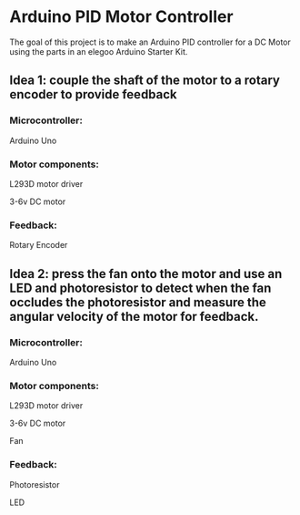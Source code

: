 # Arduino PID Motor Controller

The goal of this project is to make an Arduino PID controller for a DC Motor using the parts in an elegoo Arduino Starter Kit.

## Idea 1: couple the shaft of the motor to a rotary encoder to provide feedback
### Microcontroller:
Arduino Uno
### Motor components:
L293D motor driver

3-6v DC motor
### Feedback:
Rotary Encoder

## Idea 2: press the fan onto the motor and use an LED and photoresistor to detect when the fan occludes the photoresistor and measure the angular velocity of the motor for feedback.
### Microcontroller: 
Arduino Uno
### Motor components:
L293D motor driver

3-6v DC motor

Fan
### Feedback:
Photoresistor

LED
